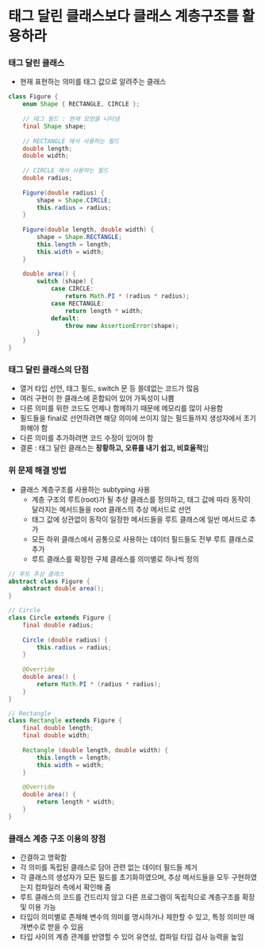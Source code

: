# 태그 달린 클래스보다 클래스 계층구조를 활용하라
### 태그 달린 클래스
* 현재 표현하는 의미를 태그 값으로 알려주는 클래스
```java
class Figure {
    enum Shape { RECTANGLE, CIRCLE };
    
    // 태그 필드 : 현재 모양을 나타냄
    final Shape shape;
    
    // RECTANGLE 에서 사용하는 필드
    double length;
    double width;
    
    // CIRCLE 에서 사용하는 필드
    double radius;
    
    Figure(double radius) {
        shape = Shape.CIRCLE;
        this.radius = radius;
    }
    
    Figure(double length, double width) {
        shape = Shape.RECTANGLE;
        this.length = length;
        this.width = width;
    }
    
    double area() {
        switch (shape) {
            case CIRCLE:
                return Math.PI * (radius * radius);
            case RECTANGLE:
                return length * width;
            default:
                throw new AssertionError(shape);
        }
    }
}
```
### 태그 달린 클래스의 단점
* 열거 타입 선언, 태그 필드, switch 문 등 쓸데없는 코드가 많음
* 여러 구현이 한 클래스에 혼합되어 있어 가독성이 나쁨
* 다른 의미를 위한 코드도 언제나 함께하기 때문에 메모리를 많이 사용함
* 필드들을 final로 선언하려면 해당 의미에 쓰이지 않는 필드들까지 생성자에서 초기화해야 함
* 다른 의미를 추가하려면 코드 수정이 있어야 함
* 결론 : 태그 달린 클래스는 **장황하고, 오류를 내기 쉽고, 비효율적**임
### 위 문제 해결 방법
* 클래스 계층구조를 사용하는 subtyping 사용
  * 계층 구조의 루트(root)가 될 추상 클래스를 정의하고, 태그 값에 따라 동작이 달라지는 메서드들을 root 클래스의 추상 메서드로 선언
  * 태그 값에 상관없이 동작이 일정한 메서드들을 루트 클래스에 일반 메서드로 추가
  * 모든 하위 클래스에서 공통으로 사용하는 데이터 필드들도 전부 루트 클래스로 추가
  * 루트 클래스를 확장한 구체 클래스를 의미별로 하나씩 정의
```java
// 루트 추상 클래스
abstract class Figure {
    abstract double area();
}

// Circle
class Circle extends Figure {
    final double radius;
    
    Circle (double radius) {
        this.radius = radius;
    }
    
    @Override
    double area() {
        return Math.PI * (radius * radius);
    }
}

// Rectangle
class Rectangle extends Figure {
    final double length;
    final double width;
    
    Rectangle (double length, double width) {
        this.length = length;
        this.width = width;
    }
    
    @Override
    double area() {
        return length * width;
    }
}
```
### 클래스 계층 구조 이용의 장점
* 간결하고 명확함
* 각 의미를 독립된 클래스로 담아 관련 없는 데이터 필드들 제거
* 각 클래스의 생성자가 모든 필드를 초기화하였으며, 추상 메서드들을 모두 구현하였는지 컴파일러 측에서 확인해 줌
* 루트 클래스의 코드를 건드리지 않고 다른 프로그램이 독립적으로 계층구조를 확장 및 이용 가능
* 타입이 의미별로 존재해 변수의 의미를 명시하거나 제한할 수 있고, 특정 의미만 매개변수로 받을 수 있음
* 타입 사이의 계층 관계를 반영할 수 있어 유연성, 컴파일 타임 검사 능력을 높임